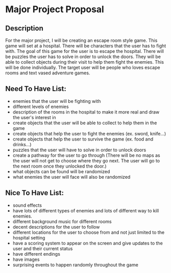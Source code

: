 # Major Project Proposal
## Description 
For the major project, I will be creating an escape room style game. This game will set at a hospital. There will be characters that the user has to fight with. The goal of this game for the user is to escape the hospital. There will be puzzles the user has to solve in order to unlock the doors. They will be able to collect objects during their visit to help them fight the enemies. This will be done individually. The target user will be people who loves escape rooms and text vased adventure games. 
## Need To Have List:
- enemies that the user will be fighting with
- different levels of enemies
- description of the rooms in the hospital to make it more real and draw the user's interest in
- create objects that the user will be able to collect to help them in the game
- create objects that help the user to fight the enemies (ex. sword, knife...)
- create objects that help the user to survive the game (ex. food and drinks...)
- puzzles that the user will have to solve in order to unlock doors
- create a pathway for the user to go through (There will be no maps as the user will not get to choose where they go next. The user will go to the next room once they unlocked the door.)
- what objects can be found will be randomized
- what enemies the user will face will also be randomized
## Nice To Have List:
- sound effects
- have lots of different types of enemies and lots of different way to kill enemies.
- different background music for different rooms
- decent descriptions for the user to follow
- different locations for the user to choose from and not just limited to the hospital setting
- have a scoring system to appear on the screen and give updates to the user and their current status
- have different endings
- have images
- surprising events to happen randomly throughout the game